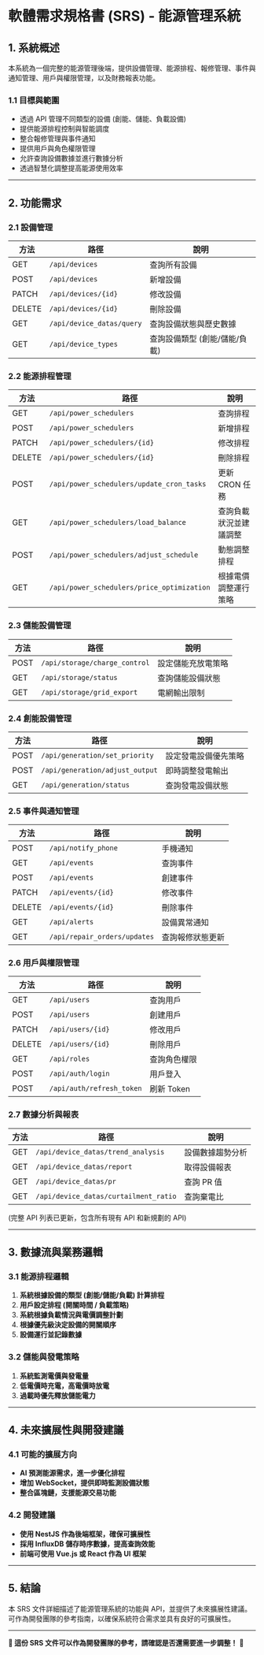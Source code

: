 # **軟體需求規格書 (SRS) - 能源管理系統**

## **1. 系統概述**
本系統為一個完整的能源管理後端，提供設備管理、能源排程、報修管理、事件與通知管理、用戶與權限管理，以及財務報表功能。

### **1.1 目標與範圍**
- 透過 API 管理不同類型的設備 (創能、儲能、負載設備)
- 提供能源排程控制與智能調度
- 整合報修管理與事件通知
- 提供用戶與角色權限管理
- 允許查詢設備數據並進行數據分析
- 透過智慧化調整提高能源使用效率

---

## **2. 功能需求**

### **2.1 設備管理**
| 方法 | 路徑 | 說明 |
|------|------------------------------|------------------------|
| GET  | `/api/devices`               | 查詢所有設備 |
| POST | `/api/devices`               | 新增設備 |
| PATCH| `/api/devices/{id}`          | 修改設備 |
| DELETE | `/api/devices/{id}`        | 刪除設備 |
| GET  | `/api/device_datas/query`    | 查詢設備狀態與歷史數據 |
| GET  | `/api/device_types`          | 查詢設備類型 (創能/儲能/負載) |

### **2.2 能源排程管理**
| 方法 | 路徑 | 說明 |
|------|--------------------------------|----------------------|
| GET  | `/api/power_schedulers`        | 查詢排程 |
| POST | `/api/power_schedulers`        | 新增排程 |
| PATCH| `/api/power_schedulers/{id}`   | 修改排程 |
| DELETE | `/api/power_schedulers/{id}` | 刪除排程 |
| POST | `/api/power_schedulers/update_cron_tasks` | 更新 CRON 任務 |
| GET  | `/api/power_schedulers/load_balance` | 查詢負載狀況並建議調整 |
| POST | `/api/power_schedulers/adjust_schedule` | 動態調整排程 |
| GET  | `/api/power_schedulers/price_optimization` | 根據電價調整運行策略 |

### **2.3 儲能設備管理**
| 方法 | 路徑 | 說明 |
|------|-----------------------------|----------------|
| POST | `/api/storage/charge_control` | 設定儲能充放電策略 |
| GET  | `/api/storage/status`        | 查詢儲能設備狀態 |
| GET  | `/api/storage/grid_export`   | 電網輸出限制 |

### **2.4 創能設備管理**
| 方法 | 路徑 | 說明 |
|------|-------------------------------|----------------|
| POST | `/api/generation/set_priority` | 設定發電設備優先策略 |
| POST | `/api/generation/adjust_output` | 即時調整發電輸出 |
| GET  | `/api/generation/status` | 查詢發電設備狀態 |

### **2.5 事件與通知管理**
| 方法 | 路徑 | 說明 |
|------|-------------------------------|----------------|
| POST | `/api/notify_phone`           | 手機通知 |
| GET  | `/api/events`                 | 查詢事件 |
| POST | `/api/events`                 | 創建事件 |
| PATCH| `/api/events/{id}`            | 修改事件 |
| DELETE | `/api/events/{id}`          | 刪除事件 |
| GET  | `/api/alerts`                 | 設備異常通知 |
| GET  | `/api/repair_orders/updates`  | 查詢報修狀態更新 |

### **2.6 用戶與權限管理**
| 方法 | 路徑 | 說明 |
|------|-------------------------------|----------------|
| GET  | `/api/users`                  | 查詢用戶 |
| POST | `/api/users`                  | 創建用戶 |
| PATCH| `/api/users/{id}`             | 修改用戶 |
| DELETE | `/api/users/{id}`           | 刪除用戶 |
| GET  | `/api/roles`                  | 查詢角色權限 |
| POST | `/api/auth/login`             | 用戶登入 |
| POST | `/api/auth/refresh_token`     | 刷新 Token |

### **2.7 數據分析與報表**
| 方法 | 路徑 | 說明 |
|------|-----------------------------|----------------|
| GET  | `/api/device_datas/trend_analysis` | 設備數據趨勢分析 |
| GET  | `/api/device_datas/report` | 取得設備報表 |
| GET  | `/api/device_datas/pr` | 查詢 PR 值 |
| GET  | `/api/device_datas/curtailment_ratio` | 查詢棄電比 |

(完整 API 列表已更新，包含所有現有 API 和新規劃的 API)

---

## **3. 數據流與業務邏輯**
### **3.1 能源排程邏輯**
1. **系統根據設備的類型 (創能/儲能/負載) 計算排程**
2. **用戶設定排程 (開關時間 / 負載策略)**
3. **系統根據負載情況與電價調整計劃**
4. **根據優先級決定設備的開關順序**
5. **設備運行並記錄數據**

### **3.2 儲能與發電策略**
1. **系統監測電價與發電量**
2. **低電價時充電，高電價時放電**
3. **過載時優先釋放儲能電力**

---

## **4. 未來擴展性與開發建議**
### **4.1 可能的擴展方向**
- **AI 預測能源需求，進一步優化排程**
- **增加 WebSocket，提供即時監測設備狀態**
- **整合區塊鏈，支援能源交易功能**

### **4.2 開發建議**
- **使用 NestJS 作為後端框架，確保可擴展性**
- **採用 InfluxDB 儲存時序數據，提高查詢效能**
- **前端可使用 Vue.js 或 React 作為 UI 框架**

---

## **5. 結論**
本 SRS 文件詳細描述了能源管理系統的功能與 API，並提供了未來擴展性建議。可作為開發團隊的參考指南，以確保系統符合需求並具有良好的可擴展性。

---

**📌 這份 SRS 文件可以作為開發團隊的參考，請確認是否還需要進一步調整！** 🚀

